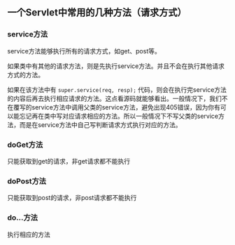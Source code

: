 ## 一个Servlet中常用的几种方法（请求方式）

### service方法

service方法能够执行所有的请求方式，如get、post等。

如果类中有其他的请求方法，则是先执行service方法。并且不会在执行其他请求方式的方法。

如果在该方法中有 `super.service(req, resp);` 代码，则会在执行完service方法的内容后再去执行相应请求的方法。这点看源码就能够看出。一般情况下，我们不在覆写的service方法中调用父类的service方法，避免出现405错误，因为你有可以能忘记再在类中写对应请求相应的方法。所以一般情况下不写父类的service方法，而是在service方法中自己写判断请求方式执行对应的方法。

### doGet方法

只能获取到get的请求，非get请求都不能执行

### doPost方法

只能获取到post的请求，非post请求都不能执行

### do...方法

执行相应的方法